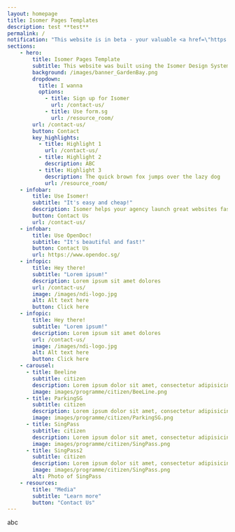 ```yaml
---
layout: homepage
title: Isomer Pages Templates
description: test **test**
permalink: /
notification: "This website is in beta - your valuable <a href=\"https://www.google.com\">feedback</a> will help us in improving it."
sections:
    - hero:
        title: Isomer Pages Template
        subtitle: This website was built using the Isomer Design System and Jekyll
        background: /images/banner_GardenBay.png
        dropdown:
          title: I wanna
          options:
            - title: Sign up for Isomer
              url: /contact-us/
            - title: Use form.sg
              url: /resource_room/
        url: /contact-us/
        button: Contact
        key_highlights:
          - title: Highlight 1
            url: /contact-us/
          - title: Highlight 2
            description: ABC
          - title: Highlight 3
            description: The quick brown fox jumps over the lazy dog
            url: /resource_room/
    - infobar:
        title: Use Isomer!
        subtitle: "It's easy and cheap!"
        description: Isomer helps your agency launch great websites fast and easily.
        button: Contact Us
        url: /contact-us/
    - infobar:
        title: Use OpenDoc!
        subtitle: "It's beautiful and fast!"
        button: Contact Us
        url: https://www.opendoc.sg/
    - infopic:
        title: Hey there!
        subtitle: "Lorem ipsum!"
        description: Lorem ipsum sit amet dolores
        url: /contact-us/
        image: /images/ndi-logo.jpg
        alt: Alt text here
        button: Click here
    - infopic:
        title: Hey there!
        subtitle: "Lorem ipsum!"
        description: Lorem ipsum sit amet dolores
        url: /contact-us/
        image: /images/ndi-logo.jpg
        alt: Alt text here
        button: Click here
    - carousel:
      - title: Beeline
        subtitle: citizen
        description: Lorem ipsum dolor sit amet, consectetur adipisicing elit. Amet asperiores dicta distinctio enim harum labore libero magni non tempora ullam.
        image: images/programme/citizen/BeeLine.png
      - title: ParkingSG
        subtitle: citizen
        description: Lorem ipsum dolor sit amet, consectetur adipisicing elit. Amet asperiores dicta distinctio enim harum labore libero magni non tempora ullam.
        image: images/programme/citizen/ParkingSG.png
      - title: SingPass
        subtitle: citizen
        description: Lorem ipsum dolor sit amet, consectetur adipisicing elit. Amet asperiores dicta distinctio enim harum labore libero magni non tempora ullam.
        image: images/programme/citizen/SingPass.png
      - title: SingPass2
        subtitle: citizen
        description: Lorem ipsum dolor sit amet, consectetur adipisicing elit. Amet asperiores dicta distinctio enim harum labore libero magni non tempora ullam.
        image: images/programme/citizen/SingPass.png
        alt: Photo of SingPass
    - resources:
        title: "Media"
        subtitle: "Learn more"
        button: "Contact Us"
---
```


abc